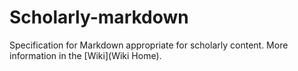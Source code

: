 Scholarly-markdown
==================

Specification for Markdown appropriate for scholarly content. More information in the [Wiki](Wiki Home).



